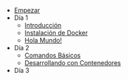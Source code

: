 - [Empezar](/README)
- Día 1
  - [Introducción](/dia-1/intro)
  - [Instalación de Docker](/dia-1/instalacion)
  - [Hola Mundo!](/dia-1/hola-mundo)
- Día 2
  - [Comandos Básicos](/dia-2/comandos-basicos)
  - [Desarrollando con Contenedores](/dia-2/volumenes-puertos)
- Día 3
